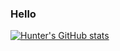 ### Hello

[![Hunter's GitHub stats](https://github-readme-stats.vercel.app/api?username=KyroVibe&show_icons=true&theme=onedark)](https://github.com/anuraghazra/github-readme-stats)

<!--
**KyroVibe/KyroVibe** is a ✨ _special_ ✨ repository because its `README.md` (this file) appears on your GitHub profile.

Here are some ideas to get you started:

- 🔭 I’m currently working on ...
- 🌱 I’m currently learning ...
- 👯 I’m looking to collaborate on ...
- 🤔 I’m looking for help with ...
- 💬 Ask me about ...
- 📫 How to reach me: ...
- 😄 Pronouns: ...
- ⚡ Fun fact: ...
-->
